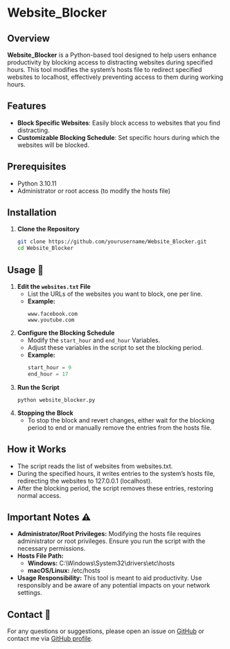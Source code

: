 # Website_Blocker

## Overview
**Website_Blocker** is a Python-based tool designed to help users enhance productivity by blocking access to distracting websites during specified hours. This tool modifies the system’s hosts file to redirect specified websites to localhost, effectively preventing access to them during working hours.

## Features
- **Block Specific Websites**: Easily block access to websites that you find distracting.
- **Customizable Blocking Schedule**: Set specific hours during which the websites will be blocked.
<!-- **Logging**: Keep a log of the websites that were blocked, along with timestamps.-->
<!-- **Cross-Platform**: Works on Windows, macOS, and Linux.-->

## Prerequisites
- Python 3.10.11
- Administrator or root access (to modify the hosts file)

## Installation
1. **Clone the Repository**
   ```bash
   git clone https://github.com/yourusername/Website_Blocker.git
   cd Website_Blocker
## Usage 🚀

1. **Edit the `websites.txt` File**
   - List the URLs of the websites you want to block, one per line.
   - **Example:**
     ```
     www.facebook.com
     www.youtube.com
     ```
2. **Configure the Blocking Schedule**
   - Modify the `start_hour` and `end_hour` Variables.
   - Adjust these variables in the script to set the blocking period.
   - **Example:**
     ```python
     start_hour = 9
     end_hour = 17
     ```
3. **Run the Script**
   ```
   python website_blocker.py
   ```
4. **Stopping the Block**
   - To stop the block and revert changes, either wait for the blocking period to end or manually remove the entries from the hosts file.
   
## How it Works
- The script reads the list of websites from websites.txt.
- During the specified hours, it writes entries to the system’s hosts file, redirecting the websites to 127.0.0.1 (localhost).
- After the blocking period, the script removes these entries, restoring normal access.

## Important Notes ⚠️
- **Administrator/Root Privileges:** Modifying the hosts file requires administrator or root privileges. Ensure you run the script with the necessary permissions.
- **Hosts File Path:**
   - **Windows:** C:\Windows\System32\drivers\etc\hosts
   - **macOS/Linux:** /etc/hosts
- **Usage Responsibility:** This tool is meant to aid productivity. Use responsibly and be aware of any potential impacts on your network settings.

## Contact 📧
For any questions or suggestions, please open an issue on [GitHub](https://github.com/PJPriyanka147/Website_Blocker) or contact me via [GitHub profile](https://github.com/PJPriyanka147).






